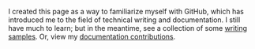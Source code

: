 I created this page as a way to familiarize myself with GitHub, which has introduced me to the field of technical writing and documentation.
I still have much to learn; but in the meantime, see a collection of some [writing samples](samples/README.md).
Or, view my [documentation contributions](https://github.com/aisha-w).
